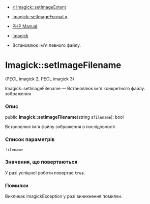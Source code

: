 - [« Imagick::setImageExtent](imagick.setimageextent.md)
- [Imagick::setImageFormat »](imagick.setimageformat.md)

- [PHP Manual](index.md)
- [Imagick](class.imagick.md)
- Встановлює ім'я певного файлу.

# Imagick::setImageFilename

(PECL imagick 2, PECL imagick 3)

Imagick::setImageFilename — Встановлює ім'я конкретного файлу.
зображення

### Опис

public **Imagick::setImageFilename**(string `$filename`): bool

Встановлює ім'я файлу зображення в послідовності.

### Список параметрів

`filename`

### Значення, що повертаються

У разі успішної роботи повертає **`true`**.

### Помилки

Викликає ImagickException у разі виникнення помилки.
